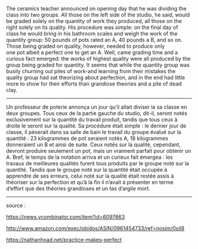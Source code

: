 The ceramics teacher announced on opening day that he was dividing the class into two groups.
All those on the left side of the studio, he said, would be graded solely on the quantity of work they produced, all those on the right solely on its quality.
His procedure was simple: on the final day of class he would bring in his bathroom scales and weigh the work of the quantity group: 50 pounds of pots rated an A, 40 pounds a B, and so on.
Those being graded on quality, however, needed to produce only one pot albeit a perfect one to get an A.
Well, came grading time and a curious fact emerged: the works of highest quality were all produced by the group being graded for quantity.
It seems that while the quantity group was busily churning out piles of work-and learning from their mistakes the quality group had sat theorizing about perfection, and in the end had little more to show for their efforts than grandiose theories and a pile of dead clay.

----------

Un professeur de poterie annonça un jour qu’il allait diviser la sa classe en deux groupes. Tous ceux de la partie gauche du studio, dit-il, seront notés exclusivement sur la quantité du travail produit, tandis que tous ceux à droite le seront sur la qualité.
Sa procédure était simple : le dernier jour de classe, il pèserait dans sa salle de bain le travail du groupe évalué sur la quantité : 23 kilogrammes de pot seraient notés A, 18 kilogrammes donneraient un B et ainsi de suite. Ceux notés sur la qualité, cependant, devront produire seulement un pot, mais un vraiment parfait pour obtenir un A.
Bref, le temps de la notation arriva et un curieux fait émergea : les travaux de meilleures qualités furent tous produits par le groupe noté sur la quantité.
Tandis que le groupe noté sur la quantité était occupée à apprendre de ses erreurs, celui noté sur la qualité était restée assis à théoriser sur la perfection et qu’à la fin il n’avait à présenter en terme d’effort que des théories grandioses et un tas d’argile mort.

----------

source :

https://news.ycombinator.com/item?id=6097663

http://www.amazon.com/exec/obidos/ASIN/0961454733/ref=nosim/0sil8

https://nathanhoad.net/practice-makes-perfect

 
